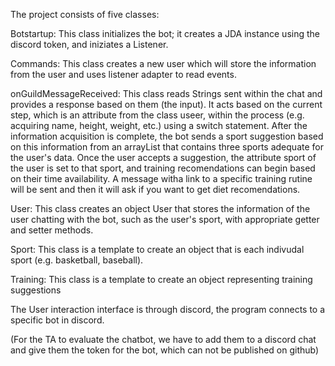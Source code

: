 The project consists of five classes:

Botstartup:
This class initializes the bot; it creates a JDA instance using the discord token, and iniziates a Listener.

Commands:
This class creates a new user which will store the information from the user and uses listener adapter to read events.

onGuildMessageReceived: This class reads Strings sent within the chat and provides a response based on them (the input). It acts based on the current step, which is an attribute from the class useer, within the process (e.g. acquiring name, height, weight, etc.) using a switch statement. After the information acquisition is complete, the bot sends a sport suggestion based on this information from an arrayList that contains three sports adequate for the user's data. Once the user accepts a suggestion, the attribute sport of the user is set to that sport, and training recomendations can begin based on their time availability. A message witha link to a specific training 
rutine will be sent and then it will ask if you want to get diet recomendations. 

User:
This class creates an object User that stores the information of the user chatting with the bot, such as the user's sport, with appropriate getter and setter methods.

Sport:
This class is a template to create an object that is each indivudal sport (e.g. basketball, baseball).

Training:
This class is a template to create an object representing training suggestions

The User interaction interface is through discord, the program connects to a specific bot in discord. 

(For the TA to evaluate the chatbot, we have to add them to a discord chat and give them the token for the bot, which can not be published on github)
